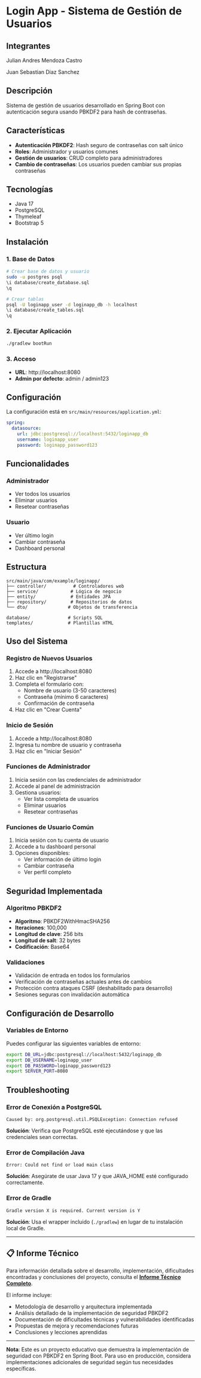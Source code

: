 # Login App - Sistema de Gestión de Usuarios

## Integrantes

Julian Andres Mendoza Castro

Juan Sebastian Diaz Sanchez

## Descripción

Sistema de gestión de usuarios desarrollado en Spring Boot con autenticación segura usando PBKDF2 para hash de contraseñas.

## Características

- **Autenticación PBKDF2**: Hash seguro de contraseñas con salt único
- **Roles**: Administrador y usuarios comunes
- **Gestión de usuarios**: CRUD completo para administradores
- **Cambio de contraseñas**: Los usuarios pueden cambiar sus propias contraseñas

## Tecnologías

- Java 17
- PostgreSQL
- Thymeleaf
- Bootstrap 5

## Instalación

### 1. Base de Datos

```bash
# Crear base de datos y usuario
sudo -u postgres psql
\i database/create_database.sql
\q

# Crear tablas
psql -U loginapp_user -d loginapp_db -h localhost
\i database/create_tables.sql
\q
```

### 2. Ejecutar Aplicación

```bash
./gradlew bootRun
```

### 3. Acceso

- **URL**: http://localhost:8080
- **Admin por defecto**: admin / admin123

## Configuración

La configuración está en `src/main/resources/application.yml`:

```yaml
spring:
  datasource:
    url: jdbc:postgresql://localhost:5432/loginapp_db
    username: loginapp_user
    password: loginapp_password123
```

## Funcionalidades

### Administrador
- Ver todos los usuarios
- Eliminar usuarios
- Resetear contraseñas

### Usuario
- Ver último login
- Cambiar contraseña
- Dashboard personal

## Estructura

```
src/main/java/com/example/loginapp/
├── controller/          # Controladores web
├── service/            # Lógica de negocio
├── entity/             # Entidades JPA
├── repository/         # Repositorios de datos
└── dto/               # Objetos de transferencia

database/              # Scripts SQL
templates/             # Plantillas HTML
```

## Uso del Sistema

### Registro de Nuevos Usuarios
1. Accede a http://localhost:8080
2. Haz clic en "Registrarse"
3. Completa el formulario con:
   - Nombre de usuario (3-50 caracteres)
   - Contraseña (mínimo 6 caracteres)
   - Confirmación de contraseña
4. Haz clic en "Crear Cuenta"

### Inicio de Sesión
1. Accede a http://localhost:8080
2. Ingresa tu nombre de usuario y contraseña
3. Haz clic en "Iniciar Sesión"

### Funciones de Administrador
1. Inicia sesión con las credenciales de administrador
2. Accede al panel de administración
3. Gestiona usuarios:
   - Ver lista completa de usuarios
   - Eliminar usuarios
   - Resetear contraseñas

### Funciones de Usuario Común
1. Inicia sesión con tu cuenta de usuario
2. Accede a tu dashboard personal
3. Opciones disponibles:
   - Ver información de último login
   - Cambiar contraseña
   - Ver perfil completo

## Seguridad Implementada

### Algoritmo PBKDF2
- **Algoritmo**: PBKDF2WithHmacSHA256
- **Iteraciones**: 100,000
- **Longitud de clave**: 256 bits
- **Longitud de salt**: 32 bytes
- **Codificación**: Base64

### Validaciones
- Validación de entrada en todos los formularios
- Verificación de contraseñas actuales antes de cambios
- Protección contra ataques CSRF (deshabilitado para desarrollo)
- Sesiones seguras con invalidación automática

## Configuración de Desarrollo

### Variables de Entorno
Puedes configurar las siguientes variables de entorno:

```bash
export DB_URL=jdbc:postgresql://localhost:5432/loginapp_db
export DB_USERNAME=loginapp_user
export DB_PASSWORD=loginapp_password123
export SERVER_PORT=8080
```

## Troubleshooting

### Error de Conexión a PostgreSQL
```
Caused by: org.postgresql.util.PSQLException: Connection refused
```
**Solución**: Verifica que PostgreSQL esté ejecutándose y que las credenciales sean correctas.

### Error de Compilación Java
```
Error: Could not find or load main class
```
**Solución**: Asegúrate de usar Java 17 y que JAVA_HOME esté configurado correctamente.

### Error de Gradle
```
Gradle version X is required. Current version is Y
```
**Solución**: Usa el wrapper incluido (`./gradlew`) en lugar de tu instalación local de Gradle.

---

## 📋 Informe Técnico

Para información detallada sobre el desarrollo, implementación, dificultades encontradas y conclusiones del proyecto, consulta el **[Informe Técnico Completo](INFORME_TECNICO.md)**.

El informe incluye:
- Metodología de desarrollo y arquitectura implementada
- Análisis detallado de la implementación de seguridad PBKDF2
- Documentación de dificultades técnicas y vulnerabilidades identificadas
- Propuestas de mejora y recomendaciones futuras
- Conclusiones y lecciones aprendidas

---

**Nota**: Este es un proyecto educativo que demuestra la implementación de seguridad con PBKDF2 en Spring Boot. Para uso en producción, considera implementaciones adicionales de seguridad según tus necesidades específicas. 